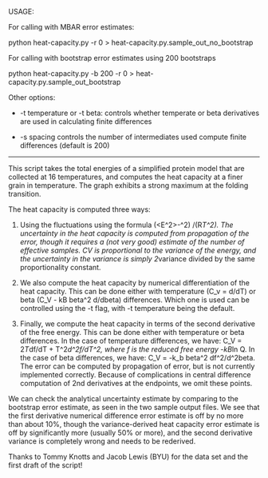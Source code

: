 USAGE:  

For calling with MBAR error estimates:

python heat-capacity.py -r 0 > heat-capacity.py.sample_out_no_bootstrap
 
For calling with bootstrap error estimates using 200 bootstraps

python heat-capacity.py -b 200 -r 0 > heat-capacity.py.sample_out_bootstrap

Other options: 

* -t temperature or -t beta: controls whether temperate or beta
 derivatives are used in calculating finite differences 

* -s spacing controls the number of intermediates used compute finite
   differences (default is 200)

----------------------------------------------------------

This script takes the total energies of a simplified protein model that
are collected at 16 temperatures, and computes the heat capacity at a
finer grain in temperature.  The graph exhibits a strong maximum at
the folding transition.

The heat capacity is computed three ways: 

1) Using the fluctuations using the formula (<E^2>-<E>^2)
/(R*T^2). The uncertainty in the heat capacity is computed from
propagation of the error, though it requires a (not very good)
estimate of the number of effective samples.  CV is proportional to
the variance of the energy, and the uncertainty in the variance is
simply 2*variance divided by the same proportionality constant.

2) We also compute the heat capacity by numerical differentiation of
the heat capacity.  This can be done either with temperature (C_v =
d<E>/dT) or beta (C_V - kB beta^2 d<E>/dbeta) differences.  Which
one is used can be controlled using the -t flag, with -t temperature
being the default.

3) Finally, we compute the heat capacity in terms of the second derivative of
the free energy. This can be done either with temperature or beta
differences.  In the case of temperature differences, we have: C_V =
2*T*df/dT + T^2*d^2f/dT^2, where f is the reduced free energy -kB*ln
Q.  In the case of beta differences, we have: C_V = -k_b beta^2
df^2/d^2beta.  The error can be computed by propagation of error, but
is not currently implemented correctly. Because of complications in
central difference computation of 2nd derivatives at the endpoints, we
omit these points.

We can check the analytical uncertainty estimate by comparing to the
bootstrap error estimate, as seen in the two sample output files.  We
see that the first derivative numerical difference error estimate is
off by no more than about 10%, though the variance-derived heat
capacity error estimate is off by significantly more (usually 50% or
more), and the second derivative variance is completely wrong and
needs to be rederived.

Thanks to Tommy Knotts and Jacob Lewis (BYU) for the data set and the
first draft of the script!

